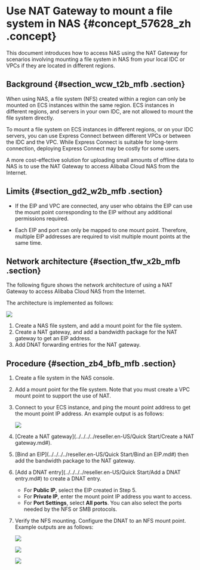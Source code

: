# Use NAT Gateway to mount a file system in NAS {#concept_57628_zh .concept}

This document introduces how to access NAS using the NAT Gateway for scenarios involving mounting a file system in NAS from your local IDC or VPCs if they are located in different regions.

## Background {#section_wcw_t2b_mfb .section}

When using NAS, a file system \(NFS\) created within a region can only be mounted on ECS instances within the same region. ECS instances in different regions, and servers in your own IDC, are not allowed to mount the file system directly.

To mount a file system on ECS instances in different regions, or on your IDC servers, you can use Express Connect between different VPCs or between the IDC and the VPC. While Express Connect is suitable for long-term connection, deploying Express Connect may be costly for some users.

A more cost-effective solution for uploading small amounts of offline data to NAS is to use the NAT Gateway to access Alibaba Cloud NAS from the Internet.

## Limits {#section_gd2_w2b_mfb .section}

-   If the EIP and VPC are connected, any user who obtains the EIP can use the mount point corresponding to the EIP without any additional permissions required.

-   Each EIP and port can only be mapped to one mount point. Therefore, multiple EIP addresses are required to visit multiple mount points at the same time.


## Network architecture {#section_tfw_x2b_mfb .section}

The following figure shows the network architecture of using a NAT Gateway to access Alibaba Cloud NAS from the Internet.

The architecture is implemented as follows:

![](http://static-aliyun-doc.oss-cn-hangzhou.aliyuncs.com/assets/img/18706/153960886213110_en-US.png)

1.  Create a NAS file system, and add a mount point for the file system.
2.  Create a NAT gateway, and add a bandwidth package for the NAT gateway to get an EIP address.
3.  Add DNAT forwarding entries for the NAT gateway.

## Procedure {#section_zb4_bfb_mfb .section}

1.  Create a file system in the NAS console.
2.  Add a mount point for the file system. Note that you must create a VPC mount point to support the use of NAT.
3.  Connect to your ECS instance, and ping the mount point address to get the mount point IP address. An example output is as follows:

    ![](http://static-aliyun-doc.oss-cn-hangzhou.aliyuncs.com/assets/img/18706/153960886213114_en-US.png)

4.  [Create a NAT gateway](../../../../reseller.en-US/Quick Start/Create a NAT gateway.md#).
5.  [Bind an EIP](../../../../reseller.en-US/Quick Start/Bind an EIP.md#) then add the bandwidth package to the NAT gateway.
6.  [Add a DNAT entry](../../../../reseller.en-US/Quick Start/Add a DNAT entry.md#) to create a DNAT entry.
    -   For **Public IP**, select the EIP created in Step 5.
    -   For **Private IP**, enter the mount point IP address you want to access.
    -   For **Port Settings**, select **All ports**. You can also select the ports needed by the NFS or SMB protocols.
7.  Verify the NFS mounting. Configure the DNAT to an NFS mount point. Example outputs are as follows:

    ![](http://static-aliyun-doc.oss-cn-hangzhou.aliyuncs.com/assets/img/18706/153960886213121_en-US.png)

    ![](http://static-aliyun-doc.oss-cn-hangzhou.aliyuncs.com/assets/img/18706/153960886213119_en-US.png)

    ![](http://static-aliyun-doc.oss-cn-hangzhou.aliyuncs.com/assets/img/18706/153960886213120_en-US.png)


